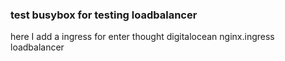 ### test busybox for testing loadbalancer

here I add a ingress for enter thought digitalocean nginx.ingress loadbalancer

